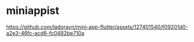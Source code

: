 # miniappist

https://github.com/ladorayn/mini-app-flutter/assets/127401540/f09201d0-a2e3-46fc-acd6-fc0482be710a

